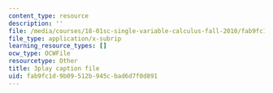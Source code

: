 ```yaml
---
content_type: resource
description: ''
file: /media/courses/18-01sc-single-variable-calculus-fall-2010/fab9fc1d9b09512b945cbad6d7f0d891_XRkgBWbWvg4.vtt
file_type: application/x-subrip
learning_resource_types: []
ocw_type: OCWFile
resourcetype: Other
title: 3play caption file
uid: fab9fc1d-9b09-512b-945c-bad6d7f0d891
---
```

